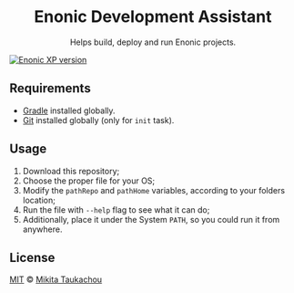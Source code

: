 <h1 align="center">Enonic Development Assistant</h1>

<p align="center">
Helps build, deploy and run Enonic projects.
</p>

[![Enonic XP version][xp-image]][xp-url]

## Requirements

* [Gradle](https://gradle.org/install/) installed globally.
* [Git](https://git-scm.com/downloads) installed globally (only for `init` task).

## Usage

1. Download this repository;
2. Choose the proper file for your OS;
3. Modify the `pathRepo` and `pathHome` variables, according to your folders location;
4. Run the file with `--help` flag to see what it can do;
5. Additionally, place it under the System `PATH`, so you could run it from anywhere.

## License

[MIT](LICENSE) © [Mikita Taukachou](https://edloidas.com)

<!-- Links -->
[xp-url]: https://enonic.com
[xp-image]: https://img.shields.io/badge/enonic%20xp-≥%206.13.0-green.svg
